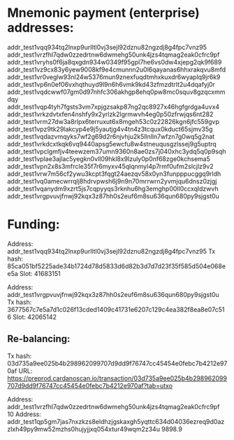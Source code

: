 # Mnemonic payment (enterprise) addresses:

addr_test1vqq934tq2lnxp9urlltl0vj3sejl92dznu82ngzdj8g4fpc7vnz95
addr_test1vrzfhl7qdw0zzedrtnw6dwmehg50unk4jzs4tqmag2eak0cfrc9pf
addr_test1vryhs0f6ja8qxgdn934w0349f95gpl7he6vs0dw4xjepg2qk9f689
addr_test1vz9cx83y6yew9008kf9e4cmunnn2u0l6qayanas6hhxrakqvu8mfd
addr_test1vr0veglw93nl24w5376mun9znexfuqdtmhxkuxdr6wyaplq9jr6k9
addr_test1vp6n0ef06vxhqthuyd9l9n6h6vmk9kd43zfmzdtrlt2u4dqafyj0r
addr_test1vqdcwwf07gm0d97nhfc306akhgp8ehq0pw8mc0squv8gzqcxmmdqy
addr_test1vqp4tyh7fgsts3vm7xpjgzsakp87ng2qc8927x46hgfgrdga4uvx4
addr_test1vrkzdvtxfen4nshfy9x2yrlzk2lgrmwvh4eg0p50zfrwjqs6nt282
addr_test1vrm27dw3a8rlpx6terruxut6x8mgeh53c0z22826kgn6jfc559gvp
addr_test1vpz9tk29lakcyp4e9j5yautjg4v4tn4z3tcqux0kduct65sjmv35g
addr_test1vqdazvmqyks7wf2g69d2r6njvhju2k5llnlln7wfzn7g0wq5g2nat
addr_test1vrkdcxtkqk6vq9440apsg5ewcfu8w4stneuqusgzlssej9g5uptrq
addr_test1vpclgmfjv4teewzem37umn9360n8ae0zs7j040xhc3ydq5q0p9sqh
addr_test1vplae3ajlac5yegkn0vll09hkl8x9lzuly0p0nf68zge0kchsema5
addr_test1vpn2x8s3mfrcle35f7r6myxv45qlqnmyl4p7rmf0ufm2slcjlz9v2
addr_test1vrw7m56cf2ywu3kcpt3fqgt24aezqv58x0yn3funpppucggq9rldh
addr_test1vq0amecwrrqlj8hdrvpwsh6j9n9n70mrrwrn2yvmjqu6dnsz0zjgj
addr_test1vqanydm9xzrt5js7cqpyyqs3rknhu6hg3emghp00ll0ccxqldzwvh
addr_test1vrgpvuvjfnwj92kqx3z87hh0s2euf6m8su636qun680py9sjgst0u

# Funding:

Address: addr_test1vqq934tq2lnxp9urlltl0vj3sejl92dznu82ngzdj8g4fpc7vnz95
Tx hash: 85ca051bf5225ade34b1724d78d5833d6d82b3d7d7d23f35f585d504e068ee5a
   Slot: 41683151

Address: addr_test1vrgpvuvjfnwj92kqx3z87hh0s2euf6m8su636qun680py9sjgst0u
Tx hash: 3677567c7e5a7d1c026f13cded1409c41731e6207c129c4ea382f8ea8e07c516
   Slot: 42065142

## Re-balancing:

Tx hash: 03d735a9ee025b4b298962099707d9dd9f76747cc45454e0febc7b4212e970af
    URL: https://preprod.cardanoscan.io/transaction/03d735a9ee025b4b298962099707d9dd9f76747cc45454e0febc7b4212e970af?tab=utxo

Address: addr_test1vrzfhl7qdw0zzedrtnw6dwmehg50unk4jzs4tqmag2eak0cfrc9pf 10
Address: addr_test1qp5gm7jas7nxzkzs8eldhzjgskaxgh5yqttc634d04036ezreq9d0azzlxh49py9mw52mzhs0hujyjjxq054xtur49wqm2z34u 9898.9
